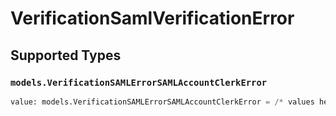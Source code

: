 # VerificationSamlVerificationError


## Supported Types

### `models.VerificationSAMLErrorSAMLAccountClerkError`

```python
value: models.VerificationSAMLErrorSAMLAccountClerkError = /* values here */
```

